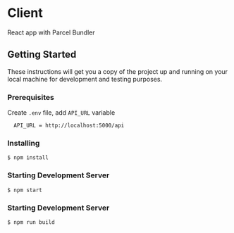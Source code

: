 # Client

React app with Parcel Bundler

## Getting Started

These instructions will get you a copy of the project up and running on your local machine for development and testing purposes.

### Prerequisites

Create `.env` file, add `API_URL` variable

```
  API_URL = http://localhost:5000/api
```

### Installing

    $ npm install

### Starting Development Server

    $ npm start

### Starting Development Server

    $ npm run build
